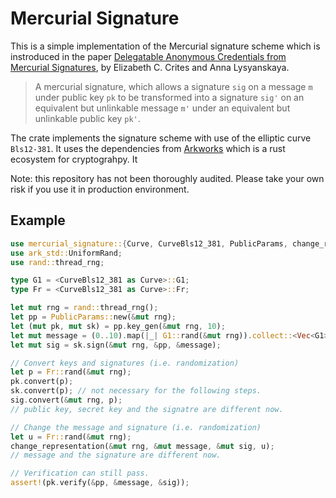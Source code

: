 # Mercurial Signature

This is a simple implementation of the Mercurial signature scheme which is instroduced in the paper [Delegatable Anonymous Credentials from Mercurial Signatures](https://eprint.iacr.org/2018/923), by Elizabeth C. Crites and Anna Lysyanskaya.

> A mercurial signature, which allows a signature `sig` on a message `m` under public key `pk` to be transformed into a signature `sig'` on an equivalent but unlinkable message `m'` under an equivalent but unlinkable public key `pk'`.

The crate implements the signature scheme with use of the elliptic curve `Bls12-381`. It uses the dependencies from [Arkworks](https://github.com/arkworks-rs/) which is a rust ecosystem for cryptograhpy. It 

Note: this repository has not been thoroughly audited. Please take your own risk if you use it in production environment.

## Example

```rust
use mercurial_signature::{Curve, CurveBls12_381, PublicParams, change_representation};
use ark_std::UniformRand;
use rand::thread_rng;

type G1 = <CurveBls12_381 as Curve>::G1;
type Fr = <CurveBls12_381 as Curve>::Fr;

let mut rng = rand::thread_rng();
let pp = PublicParams::new(&mut rng);
let (mut pk, mut sk) = pp.key_gen(&mut rng, 10);
let mut message = (0..10).map(|_| G1::rand(&mut rng)).collect::<Vec<G1>>();
let mut sig = sk.sign(&mut rng, &pp, &message);

// Convert keys and signatures (i.e. randomization)
let p = Fr::rand(&mut rng);
pk.convert(p);
sk.convert(p); // not necessary for the following steps.
sig.convert(&mut rng, p);
// public key, secret key and the signatre are different now.

// Change the message and signature (i.e. randomization)
let u = Fr::rand(&mut rng);
change_representation(&mut rng, &mut message, &mut sig, u);
// message and the signature are different now.

// Verification can still pass.
assert!(pk.verify(&pp, &message, &sig));
```